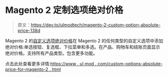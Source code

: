 # Magento 2 定制选项绝对价格

> 原文：<https://dev.to/ulmodtech/magento-2-custom-option-absolute-price-138d>

Magento 2 的[自定义选项绝对价格](https://www.ulmod.com/custom-options-absolute-price-for-magento-2.html)在 Magento 2 的任何类型的自定义选项中添加绝对价格:单选按钮、复选框、下拉菜单和多选。在产品、购物车和结账页面显示绝对价格。支持所有产品类型。包含更多功能。

点击此处查看更多详情:[https://www . ul mod . com/custom-options-absolute-price-for-magento-2 . html](https://www.ulmod.com/custom-options-absolute-price-for-magento-2.html)